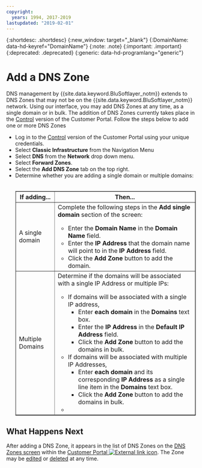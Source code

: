 ```yaml
---
copyright:
  years: 1994, 2017-2019
lastupdated: "2019-02-01"
---
```


{:shortdesc: .shortdesc}
{:new_window: target="_blank"}
{:DomainName: data-hd-keyref="DomainName"}
{:note: .note}
{:important: .important}
{:deprecated: .deprecated}
{:generic: data-hd-programlang="generic"}

# Add a DNS Zone

DNS management by {{site.data.keyword.BluSoftlayer_notm}} extends to DNS Zones that may not be on the {{site.data.keyword.BluSoftlayer_notm}} network. Using our interface, you may add DNS Zones at any time, as a single domain or in bulk. The addition of DNS Zones currently takes place in the [Control](https://control.softlayer.com/) version of the Customer Portal. Follow the steps below to add one or more DNS Zones

* Log in to the [Control](https://control.softlayer.com/) version of the Customer Portal using your unique credentials.
* Select **Classic Infrastructure** from the Navigation Menu
* Select **DNS** from the **Network** drop down menu.
* Select **Forward Zones**.
* Select the **Add DNS Zone** tab on the top right.
* Determine whether you are adding a single domain or multiple domains:<br> <br><table border="1"><tbody><tr><th>If adding...</th><th>Then...</th></tr><tr><td>A single domain</td><td>Complete the following steps in the <strong>Add single domain</strong> section of the screen:<br> <ul><li>Enter the <strong>Domain Name</strong> in the <strong>Domain Name</strong> field.</li><li>Enter the <strong>IP Address</strong> that the domain name will point to in the <strong>IP Address</strong> field.</li><li>Click the <strong>Add Zone</strong> button to add the domain.<br> </li></ul></td></tr><tr><td>Multiple Domains</td><td>Determine if the domains will be associated with a single IP Address or multiple IPs:<br> <p> </p><p> </p><p> </p><p> </p><ul><li>If domains will be associated with a single IP address,<ul><li>Enter <strong>each domain</strong> in the <strong>Domains</strong> text box.</li><li>Enter the <strong>IP Address</strong> in the <strong>Default IP Address</strong> field.</li><li>Click the <strong>Add Zone</strong> button to add the domains in bulk.</li></ul></li><li>If domains will be associated with multiple IP Addresses,<ul><li>Enter <strong>each domain</strong> and its corresponding <strong>IP Address</strong> as a single line item in the <strong>Domains</strong> text box.</li><li>Click the <strong>Add Zone</strong> button to add the domains in bulk.</li></ul></li><li> </li></ul></td></tr></tbody></table>

## What Happens Next

After adding a DNS Zone, it appears in the list of DNS Zones on the [DNS Zones screen](/docs/infrastructure/dns?topic=dns-use-the-dns-zones-screens) within the [Customer Portal ![External link icon](../../icons/launch-glyph.svg "External link icon")](https://{DomainName}/). The Zone may be [edited](/docs/infrastructure/dns?topic=dns-edit-a-dns-zone-record) or [deleted](/docs/infrastructure/dns?topic=dns-delete-a-dns-zone) at any time.


